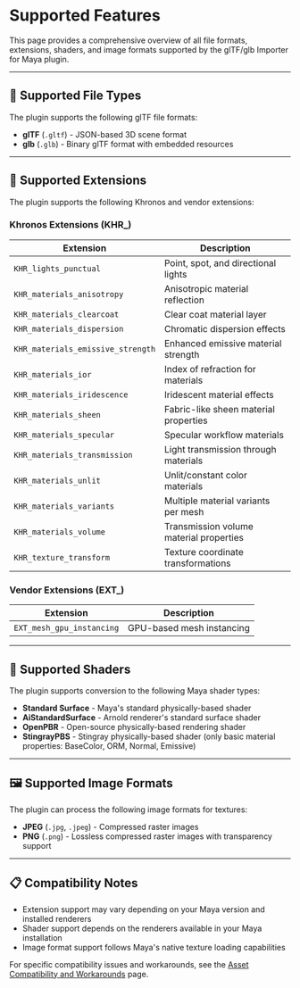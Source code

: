 # Supported Features

This page provides a comprehensive overview of all file formats, extensions, shaders, and image formats supported by the glTF/glb Importer for Maya plugin.

---

## 📁 Supported File Types

The plugin supports the following glTF file formats:

- **glTF** (`.gltf`) - JSON-based 3D scene format
- **glb** (`.glb`) - Binary glTF format with embedded resources

---

## 🔧 Supported Extensions

The plugin supports the following Khronos and vendor extensions:

### Khronos Extensions (KHR_)

| Extension | Description |
|-----------|-------------|
| `KHR_lights_punctual` | Point, spot, and directional lights |
| `KHR_materials_anisotropy` | Anisotropic material reflection |
| `KHR_materials_clearcoat` | Clear coat material layer |
| `KHR_materials_dispersion` | Chromatic dispersion effects |
| `KHR_materials_emissive_strength` | Enhanced emissive material strength |
| `KHR_materials_ior` | Index of refraction for materials |
| `KHR_materials_iridescence` | Iridescent material effects |
| `KHR_materials_sheen` | Fabric-like sheen material properties |
| `KHR_materials_specular` | Specular workflow materials |
| `KHR_materials_transmission` | Light transmission through materials |
| `KHR_materials_unlit` | Unlit/constant color materials |
| `KHR_materials_variants` | Multiple material variants per mesh |
| `KHR_materials_volume` | Transmission volume material properties |
| `KHR_texture_transform` | Texture coordinate transformations |

### Vendor Extensions (EXT_)

| Extension | Description |
|-----------|-------------|
| `EXT_mesh_gpu_instancing` | GPU-based mesh instancing |

---

## 🎨 Supported Shaders

The plugin supports conversion to the following Maya shader types:

- **Standard Surface** - Maya's standard physically-based shader
- **AiStandardSurface** - Arnold renderer's standard surface shader
- **OpenPBR** - Open-source physically-based rendering shader
- **StingrayPBS** - Stingray physically-based shader (only basic material properties: BaseColor, ORM, Normal, Emissive)

---

## 🖼️ Supported Image Formats

The plugin can process the following image formats for textures:

- **JPEG** (`.jpg`, `.jpeg`) - Compressed raster images
- **PNG** (`.png`) - Lossless compressed raster images with transparency support

---

## 📋 Compatibility Notes

- Extension support may vary depending on your Maya version and installed renderers
- Shader support depends on the renderers available in your Maya installation
- Image format support follows Maya's native texture loading capabilities

For specific compatibility issues and workarounds, see the [Asset Compatibility and Workarounds](compatibility_and_workarounds.md) page. 